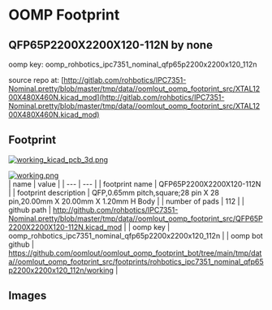 # OOMP Footprint  
## QFP65P2200X2200X120-112N  by none  
  
oomp key: oomp_rohbotics_ipc7351_nominal_qfp65p2200x2200x120_112n  
  
source repo at: [http://gitlab.com/rohbotics/IPC7351-Nominal.pretty/blob/master/tmp/data//oomlout_oomp_footprint_src/XTAL1200X480X460N.kicad_mod](http://gitlab.com/rohbotics/IPC7351-Nominal.pretty/blob/master/tmp/data//oomlout_oomp_footprint_src/XTAL1200X480X460N.kicad_mod)  
## Footprint  
  
[![working_kicad_pcb_3d.png](working_kicad_pcb_3d_600.png)](working_kicad_pcb_3d.png)  
  
[![working.png](working_600.png)](working.png)  
| name | value | 
| --- | --- | 
| footprint name | QFP65P2200X2200X120-112N | 
| footprint description | QFP,0.65mm pitch,square;28 pin X 28 pin,20.00mm X 20.00mm X 1.20mm H Body | 
| number of pads | 112 | 
| github path | http://github.com/rohbotics/IPC7351-Nominal.pretty/blob/master/tmp/data//oomlout_oomp_footprint_src/QFP65P2200X2200X120-112N.kicad_mod | 
| oomp key | oomp_rohbotics_ipc7351_nominal_qfp65p2200x2200x120_112n | 
| oomp bot github | https://github.com/oomlout/oomlout_oomp_footprint_bot/tree/main/tmp/data//oomlout_oomp_footprint_src/footprints/rohbotics_ipc7351_nominal_qfp65p2200x2200x120_112n/working | 
## Images  
